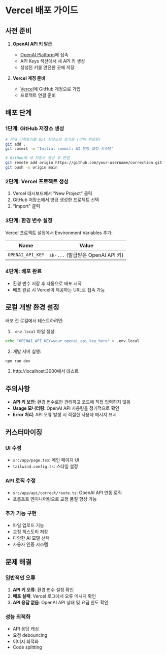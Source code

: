 # Vercel 배포 가이드

## 사전 준비

1. **OpenAI API 키 발급**
   - [OpenAI Platform](https://platform.openai.com)에 접속
   - API Keys 섹션에서 새 API 키 생성
   - 생성된 키를 안전한 곳에 저장

2. **Vercel 계정 준비**
   - [Vercel](https://vercel.com)에 GitHub 계정으로 가입
   - 프로젝트 연결 준비

## 배포 단계

### 1단계: GitHub 저장소 생성
```bash
# 현재 디렉토리를 Git 저장소로 초기화 (이미 완료됨)
git add .
git commit -m "Initial commit: AI 문장 교정 시스템"

# GitHub에 새 저장소 생성 후 연결
git remote add origin https://github.com/your-username/correction.git
git push -u origin main
```

### 2단계: Vercel 프로젝트 생성
1. Vercel 대시보드에서 "New Project" 클릭
2. GitHub 저장소에서 방금 생성한 프로젝트 선택
3. "Import" 클릭

### 3단계: 환경 변수 설정
Vercel 프로젝트 설정에서 Environment Variables 추가:

| Name | Value |
|------|-------|
| `OPENAI_API_KEY` | `sk-...` (발급받은 OpenAI API 키) |

### 4단계: 배포 완료
- 환경 변수 저장 후 자동으로 배포 시작
- 배포 완료 시 Vercel이 제공하는 URL로 접속 가능

## 로컬 개발 환경 설정

배포 전 로컬에서 테스트하려면:

1. `.env.local` 파일 생성:
```bash
echo "OPENAI_API_KEY=your_openai_api_key_here" > .env.local
```

2. 개발 서버 실행:
```bash
npm run dev
```

3. http://localhost:3000에서 테스트

## 주의사항

- **API 키 보안**: 환경 변수로만 관리하고 코드에 직접 입력하지 않음
- **Usage 모니터링**: OpenAI API 사용량을 정기적으로 확인
- **Error 처리**: API 오류 발생 시 적절한 사용자 메시지 표시

## 커스터마이징

### UI 수정
- `src/app/page.tsx`: 메인 페이지 UI
- `tailwind.config.ts`: 스타일 설정

### API 로직 수정
- `src/app/api/correct/route.ts`: OpenAI API 연동 로직
- 프롬프트 엔지니어링으로 교정 품질 향상 가능

### 추가 기능 구현
- 파일 업로드 기능
- 교정 히스토리 저장
- 다양한 AI 모델 선택
- 사용자 인증 시스템

## 문제 해결

### 일반적인 오류
1. **API 키 오류**: 환경 변수 설정 확인
2. **배포 실패**: Vercel 로그에서 오류 메시지 확인
3. **API 응답 없음**: OpenAI API 상태 및 요금 한도 확인

### 성능 최적화
- API 응답 캐싱
- 요청 debouncing
- 이미지 최적화
- Code splitting 